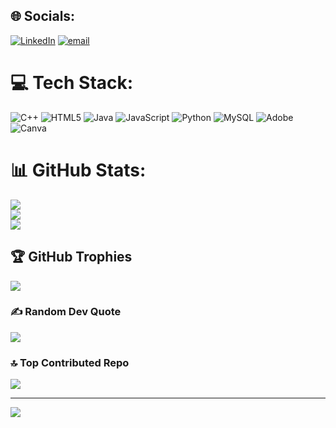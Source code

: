 
## 🌐 Socials:
[![LinkedIn](https://img.shields.io/badge/LinkedIn-%230077B5.svg?logo=linkedin&logoColor=white)](https://linkedin.com/in/www.linkedin.com/in/syed-shafiullah-457b9b25b) [![email](https://img.shields.io/badge/Email-D14836?logo=gmail&logoColor=white)](mailto:syedshafiullah2004@gmail.com) 

# 💻 Tech Stack:
![C++](https://img.shields.io/badge/c++-%2300599C.svg?style=for-the-badge&logo=c%2B%2B&logoColor=white) ![HTML5](https://img.shields.io/badge/html5-%23E34F26.svg?style=for-the-badge&logo=html5&logoColor=white) ![Java](https://img.shields.io/badge/java-%23ED8B00.svg?style=for-the-badge&logo=openjdk&logoColor=white) ![JavaScript](https://img.shields.io/badge/javascript-%23323330.svg?style=for-the-badge&logo=javascript&logoColor=%23F7DF1E) ![Python](https://img.shields.io/badge/python-3670A0?style=for-the-badge&logo=python&logoColor=ffdd54) ![MySQL](https://img.shields.io/badge/mysql-4479A1.svg?style=for-the-badge&logo=mysql&logoColor=white) ![Adobe](https://img.shields.io/badge/adobe-%23FF0000.svg?style=for-the-badge&logo=adobe&logoColor=white) ![Canva](https://img.shields.io/badge/Canva-%2300C4CC.svg?style=for-the-badge&logo=Canva&logoColor=white)
# 📊 GitHub Stats:
![](https://github-readme-stats.vercel.app/api?username=Syedshafiullah160904&theme=dark&hide_border=false&include_all_commits=false&count_private=false)<br/>
![](https://nirzak-streak-stats.vercel.app/?user=Syedshafiullah160904&theme=dark&hide_border=false)<br/>
![](https://github-readme-stats.vercel.app/api/top-langs/?username=Syedshafiullah160904&theme=dark&hide_border=false&include_all_commits=false&count_private=false&layout=compact)

## 🏆 GitHub Trophies
![](https://github-profile-trophy.vercel.app/?username=Syedshafiullah160904&theme=radical&no-frame=true&no-bg=true&margin-w=4)

### ✍️ Random Dev Quote
![](https://quotes-github-readme.vercel.app/api?type=horizontal&theme=radical)

### 🔝 Top Contributed Repo
![](https://github-contributor-stats.vercel.app/api?username=Syedshafiullah160904&limit=5&theme=dark&combine_all_yearly_contributions=true)

---
[![](https://visitcount.itsvg.in/api?id=Syedshafiullah160904&icon=0&color=0)](https://visitcount.itsvg.in)

<!-- Proudly created with GPRM ( https://gprm.itsvg.in ) -->
